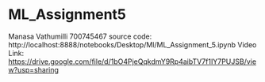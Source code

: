 # ML_Assignment5
Manasa Vathumilli
700745467
source code: http://localhost:8888/notebooks/Desktop/Ml/ML_Assignment_5.ipynb
Video Link: https://drive.google.com/file/d/1bO4PjeQqkdmY9Rp4aibTV7f1IY7PUJSB/view?usp=sharing

